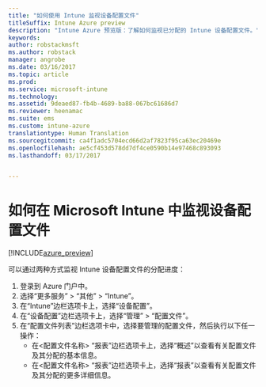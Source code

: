 ```yaml
---
title: "如何使用 Intune 监视设备配置文件"
titleSuffix: Intune Azure preview
description: "Intune Azure 预览版：了解如何监视已分配的 Intune 设备配置文件。"
keywords: 
author: robstackmsft
ms.author: robstack
manager: angrobe
ms.date: 03/16/2017
ms.topic: article
ms.prod: 
ms.service: microsoft-intune
ms.technology: 
ms.assetid: 9deaed87-fb4b-4689-ba88-067bc61686d7
ms.reviewer: heenamac
ms.suite: ems
ms.custom: intune-azure
translationtype: Human Translation
ms.sourcegitcommit: ca4f1adc5704ecd66d2af7823f95ca63ec20469e
ms.openlocfilehash: ae5cf453d578dd7df4ce0590b14e97468c893093
ms.lasthandoff: 03/17/2017


---
```


# <a name="how-to-monitor-device-profiles-in-microsoft-intune"></a>如何在 Microsoft Intune 中监视设备配置文件

[!INCLUDE[azure_preview](../includes/azure_preview.md)]

可以通过两种方式监视 Intune 设备配置文件的分配进度：


1. 登录到 Azure 门户中。
2. 选择“更多服务” > “其他” > “Intune”。
3. 在“Intune”边栏选项卡上，选择“设备配置”。
2. 在“设备配置”边栏选项卡上，选择“管理” > “配置文件”。
2. 在“配置文件列表”边栏选项卡中，选择要管理的配置文件，然后执行以下任一操作：
    - 在<配置文件名称> “报表”边栏选项卡上，选择“概述”以查看有关配置文件及其分配的基本信息。
    - 在<配置文件名称> “报表”边栏选项卡上，选择“报表”以查看有关配置文件及其分配的更多详细信息。

